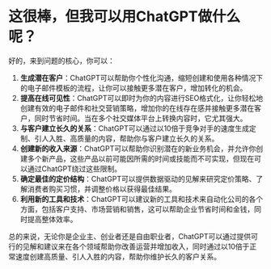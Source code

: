 # 这很棒，但我可以用ChatGPT做什么呢？ 

好的，来到问题的核心，你可以：

1. **生成潜在客户**：ChatGPT可以帮助你个性化沟通，缩短创建和使用各种情况下的电子邮件模板的流程，让你可以接触更多潜在客户，增加转化的机会。
2. **提高在线可见性**：ChatGPT可以即时为你的内容进行SEO格式化，让你轻松地创建有效的电子邮件和社交营销策略，增加你的在线存在感并接触更多潜在客户，同时节省时间。当在多个社交媒体平台上转换内容时，它尤其强大。
3. **与客户建立长久的关系**：ChatGPT可以通过以10倍于竞争对手的速度生成定制、引人入胜、高质量的内容，帮助你与客户建立长久的关系。
4. **创建新的收入来源**：ChatGPT可以帮助你识别潜在的新业务机会，并允许你创建多个新产品，这些产品以前可能因所需的时间或技能而不可实现，但现在可以通过ChatGPT绕过这些限制。
5. **确定最佳的定价结构**：ChatGPT可以提供数据驱动的见解来研究定价策略、了解消费者购买习惯，并调整价格以获得最佳结果。
6. **利用新的工具和技术**：ChatGPT可以建议新的工具和技术来自动化公司的各个方面，包括客户支持、市场营销和销售，这可以帮助企业节省时间和金钱，同时提高整体效率。

总的来说，无论你是企业主、创业者还是自由职业者，ChatGPT可以通过提供可行的见解和建议来在各个领域帮助你改善运营并增加收入，同时通过以10倍于正常速度创建高质量、引人入胜的内容，帮助你维护长久的客户关系。